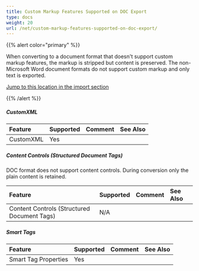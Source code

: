 ```yaml
---
title: Custom Markup Features Supported on DOC Export
type: docs
weight: 20
url: /net/custom-markup-features-supported-on-doc-export/
---
```


{{% alert color="primary" %}} 

When converting to a document format that doesn't support custom markup features, the markup is stripped but content is preserved. The non-Microsoft Word document formats do not support custom markup and only text is exported.

[Jump to this location in the import section](/pages/createpage.action?spaceKey=wordsnet&title=CustomXML+Doc+Import&linkCreation=true&fromPageId=2595692)

{{% /alert %}} 
##### **CustomXML**

|**Feature**|**Supported**|**Comment**|**See Also**|
| :- | :- | :- | :- |
|CustomXML |Yes | | |
##### **Content Controls (Structured Document Tags)**
DOC format does not support content controls. During conversion only the plain content is retained.

|**Feature**|**Supported**|**Comment**|**See Also**|
| :- | :- | :- | :- |
|Content Controls (Structured Document Tags) |N/A | | |
##### **Smart Tags**

|**Feature**|**Supported**|**Comment**|**See Also**|
| :- | :- | :- | :- |
|Smart Tag Properties |Yes | | |

